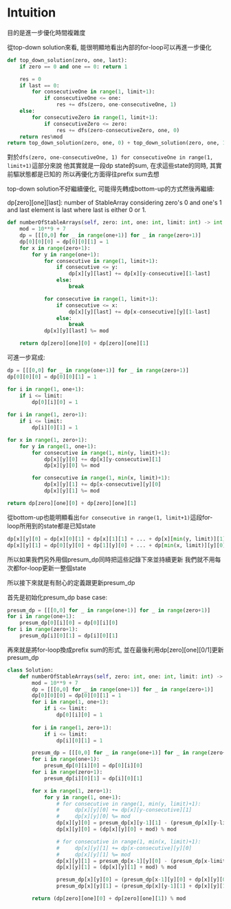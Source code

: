 # Intuition

目的是進一步優化時間複雜度

從top-down solution來看, 能很明顯地看出內部的for-loop可以再進一步優化

```py
def top_down_solution(zero, one, last):
    if zero == 0 and one == 0: return 1

    res = 0
    if last == 0:
        for consecutiveOne in range(1, limit+1):
            if consecutiveOne <= one:
                res += dfs(zero, one-consecutiveOne, 1)
    else:
        for consecutiveZero in range(1, limit+1):
            if consecutiveZero <= zero:
                res += dfs(zero-consecutiveZero, one, 0)
    return res%mod
return top_down_solution(zero, one, 0) + top_down_solution(zero, one, 1)
```

對於`dfs(zero, one-consecutiveOne, 1) for consecutiveOne in range(1, limit+1)`這部分來說
他其實就是一段dp state的sum, 在求這些state的同時, 其實前驅狀態都是已知的
所以再優化方面得往prefix sum去想

top-down solution不好繼續優化, 可能得先轉成bottom-up的方式然後再繼續:

dp[zero][one][last]: number of StableArray considering zero's 0 and one's 1 and last element is last where last is either 0 or 1.

```py
def numberOfStableArrays(self, zero: int, one: int, limit: int) -> int:
    mod = 10**9 + 7
    dp = [[[0,0] for _ in range(one+1)] for _ in range(zero+1)]
    dp[0][0][0] = dp[0][0][1] = 1
    for x in range(zero+1):
        for y in range(one+1):
            for consecutive in range(1, limit+1):
                if consecutive <= y:
                    dp[x][y][last] += dp[x][y-consecutive][1-last]
                else:
                    break

            for consecutive in range(1, limit+1):
                if consecutive <= x:
                    dp[x][y][last] += dp[x-consecutive][y][1-last]
                else:
                    break
            dp[x][y][last] %= mod

    return dp[zero][one][0] + dp[zero][one][1]
```

可進一步寫成:

```py
dp = [[[0,0] for _ in range(one+1)] for _ in range(zero+1)]
dp[0][0][0] = dp[0][0][1] = 1

for i in range(1, one+1):
    if i <= limit:
        dp[0][i][0] = 1
        
for i in range(1, zero+1):
    if i <= limit:
        dp[i][0][1] = 1

for x in range(1, zero+1):
    for y in range(1, one+1):
        for consecutive in range(1, min(y, limit)+1):
            dp[x][y][0] += dp[x][y-consecutive][1]
            dp[x][y][0] %= mod

        for consecutive in range(1, min(x, limit)+1):
            dp[x][y][1] += dp[x-consecutive][y][0]
            dp[x][y][1] %= mod

return dp[zero][one][0] + dp[zero][one][1]
```

從bottom-up也能明顯看出`for consecutive in range(1, limit+1)`這段for-loop所用到的state都是已知state

```py
dp[x][y][0] = dp[x][0][1] + dp[x][1][1] + ... + dp[x][min(y, limit)][1] = presum_dp[x][y-1][1] - presum_dp[x][y-limit-1][1]
dp[x][y][1] = dp[0][y][0] + dp[1][y][0] + ... + dp[min(x, limit)][y][0] = presum_dp[x-1][y][0] - presum[x-limit-1][y][0]
```

所以如果我們另外用個presum_dp同時把這些記錄下來並持續更新
我們就不用每次都for-loop更新一整個state

所以接下來就是有耐心的定義跟更新presum_dp

首先是初始化presum_dp base case:

```py
presum_dp = [[[0,0] for _ in range(one+1)] for _ in range(zero+1)]
for i in range(one+1):
    presum_dp[0][i][0] = dp[0][i][0]
for i in range(zero+1):
    presum_dp[i][0][1] = dp[i][0][1]
```

再來就是將for-loop換成prefix sum的形式, 並在最後利用dp[zero][one][0/1]更新presum_dp

```py
class Solution:
    def numberOfStableArrays(self, zero: int, one: int, limit: int) -> int:
        mod = 10**9 + 7
        dp = [[[0,0] for _ in range(one+1)] for _ in range(zero+1)]
        dp[0][0][0] = dp[0][0][1] = 1
        for i in range(1, one+1):
            if i <= limit:
                dp[0][i][0] = 1
                
        for i in range(1, zero+1):
            if i <= limit:
                dp[i][0][1] = 1

        presum_dp = [[[0,0] for _ in range(one+1)] for _ in range(zero+1)]
        for i in range(one+1):
            presum_dp[0][i][0] = dp[0][i][0]
        for i in range(zero+1):
            presum_dp[i][0][1] = dp[i][0][1]

        for x in range(1, zero+1):
            for y in range(1, one+1):
                # for consecutive in range(1, min(y, limit)+1):
                #     dp[x][y][0] += dp[x][y-consecutive][1]
                #     dp[x][y][0] %= mod
                dp[x][y][0] = presum_dp[x][y-1][1] - (presum_dp[x][y-limit-1][1] if y-limit-1 >= 0 else 0)
                dp[x][y][0] = (dp[x][y][0] + mod) % mod

                # for consecutive in range(1, min(x, limit)+1):
                #     dp[x][y][1] += dp[x-consecutive][y][0]
                #     dp[x][y][1] %= mod
                dp[x][y][1] = presum_dp[x-1][y][0] - (presum_dp[x-limit-1][y][0] if x-limit-1 >= 0 else 0)
                dp[x][y][1] = (dp[x][y][1] + mod) % mod

                presum_dp[x][y][0] = (presum_dp[x-1][y][0] + dp[x][y][0]) % mod
                presum_dp[x][y][1] = (presum_dp[x][y-1][1] + dp[x][y][1]) % mod

        return (dp[zero][one][0] + dp[zero][one][1]) % mod
```
